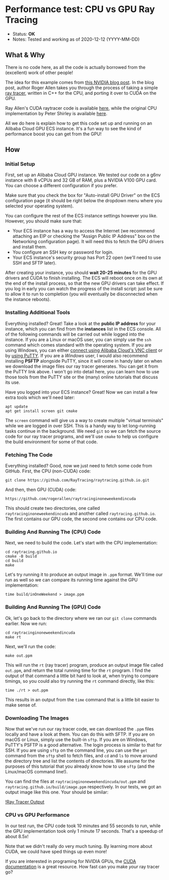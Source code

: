 # Performance test: CPU vs GPU Ray Tracing

- Status: **OK**
- Notes: Tested and working as of 2020-12-12 (YYYY-MM-DD)

## What & Why

There is no code here, as all the code is actually borrowed from the (excellent) work of other people! 

The idea for this example comes from [this NVIDIA blog post](https://developer.nvidia.com/blog/accelerated-ray-tracing-cuda/). In the blog post, author Roger Allen takes you through the process of taking a simple [ray tracer](https://en.wikipedia.org/wiki/Ray_tracing_(graphics)), written in C++ for the CPU, and porting it over to CUDA on the GPU. 

Ray Allen's CUDA raytracer code is available [here](https://github.com/rogerallen/raytracinginoneweekendincuda), while the original CPU implementation by Peter Shirley is available [here](https://github.com/RayTracing/raytracing.github.io). 

All we do here is explain how to get this code set up and running on an Alibaba Cloud GPU ECS instance. It's a fun way to see the kind of performance boost you can get from the GPU!

## How

### Initial Setup

First, set up an Alibaba Cloud GPU instance. We tested our code on a g6nv instance with 8 vCPUs and 32 GB of RAM, plus a NVIDIA V100 GPU card. You can choose a different configuration if you prefer. 

Make sure that you check the box for "Auto-install GPU Driver" on the ECS configuration page (it should be right below the dropdown menu where you selected your operating system). 

You can configure the rest of the ECS instance settings however you like. However, you should make sure that:

- Your ECS instance has a way to access the Internet (we recommend attaching an EIP or checking the "Assign Public IP Address" box on the Networking configuration page). It will need this to fetch the GPU drivers and install them.
- You configure an SSH key or password for login.
- Your ECS instance's security group has Port 22 open (we'll need to use SSH and SFTP later).

After creating your instance, you should **wait 20-25 minutes** for the GPU drivers and CUDA to finish installing. The ECS will reboot once on its own at the end of the install process, so that the new GPU drivers can take effect. If you log in early you can watch the progress of the install script: just be sure to allow it to run to completion (you will eventually be disconnected when the instance reboots).

### Installing Additional Tools

Everything installed? Great! Take a look at the **public IP address** for your instance, which you can find from the **instances** list in the ECS console. All of the following commands will be carried out while logged into the instance. If you are a Linux or macOS user, you can simply use the `ssh` command which comes standard with the operating system. If you are using Windows, you can either [connect using Alibaba Cloud's VNC client](https://www.alibabacloud.com/help/doc-detail/163820.htm) or by [using PuTTY](https://www.chiark.greenend.org.uk/~sgtatham/putty/latest.html). If you are a *Windows* user, I would also recommend installing **PSFTP** alongside PuTTY, since it will come in handy later on when we download the image files our ray tracer generates. You can get it from the PuTTY link above. I won't go into detail here, you can learn how to use those tools from the PuTTY site or the (many) online tutorials that discuss its use. 

Have you logged into your ECS instance? Great! Now we can install a few extra tools which we'll need later:

```
apt update
apt get install screen git cmake
```

The `screen` command will give us a way to create multiple "virtual terminals" while we are logged in over SSH. This is a handy way to let long-running tasks continue in the background. We need `git` so we can fetch the source code for our ray tracer programs, and we'll use `cmake` to help us configure the build environment for some of that code.

### Fetching The Code

Everything installed? Good, now we just need to fetch some code from GitHub. First, the CPU (non-CUDA) code:

```
git clone https://github.com/RayTracing/raytracing.github.io.git
```

And then, then GPU (CUDA) code:

```
https://github.com/rogerallen/raytracinginoneweekendincuda
```

This should create two directories, one called `raytracinginoneweekendincuda` and another called `raytracing.github.io`. The first contains our GPU code, the second one contains our CPU code.

### Building And Running The (CPU) Code

Next, we need to build the code. Let's start with the CPU implementation:

```
cd raytracing.github.io
cmake -B build
cd build
make
```

Let's try running it to produce an output image in `.ppm` format. We'll time our run as well so we can compare its running time against the GPU implementation:

```
time build/inOneWeekend > image.ppm
```

### Building And Running The (GPU) Code

Ok, let's go back to the directory where we ran our `git clone` commands earlier. Now we run:

```
cd raytracinginoneweekendincuda
make rt
```

Next, we'll run the code:

```
make out.ppm
```

This will run the `rt` (ray tracer) program, produce an output image file called `out.ppm`, and return the total running time for the `rt` program. I find the output of that command a little bit hard to look at, when trying to compare timings, so you could also try running the `rt` command directly, like this:

```
time ./rt > out.ppm
```

This results in an output from the `time` command that is a little bit easier to make sense of. 

### Downloading The Images

Now that we've run our ray tracer code, we can download the `.ppm` files locally and have a look at them. You can do this with SFTP. If you are on macOS or Linux, simply use the built-in `sftp`. If you are on Windows, PuTTY's PSFTP is a good alternative. The login process is similar to that for SSH. If you are using `sftp` on the command line, you can use the `get` command from the `sftp` shell to fetch files, and `cd` and `ls` to move around the directory tree and list the contents of directories. We assume for the purposes of this tutorial that you already know how to use `sftp` (and the Linux/macOS command line!). 

You can find the files at `raytracinginoneweekendincuda/out.ppm` and `raytracing.github.io/build/image.ppm` respectively. In our tests, we got an output image like this one. Your should be similar:

[!Ray Tracer Output](image.png)

### CPU vs GPU Performance

In our test run, the CPU code took 10 minutes and 55 seconds to run, while the GPU implementation took only 1 minute 17 seconds. That's a speedup of about 8.5x!

Note that we didn't really do very much tuning. By learning more about CUDA, we could have sped things up even more! 

If you are interested in programing for NVIDIA GPUs, the [CUDA documentation](https://docs.nvidia.com/cuda/) is a great resource. How fast can you make *your* ray tracer go? 

